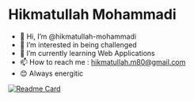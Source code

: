 # Hikmatullah Mohammadi

- 👋 Hi, I’m @hikmatullah-mohammadi
- 👀 I’m interested in being challenged
- 🌱 I’m currently learning Web Applications
- 📫 How to reach me : hikmatullah.m80@gmail.com
- 😊 Always energitic

[![Readme Card](https://github-readme-stats.vercel.app/api/pin/?username=hikmatullah-mohammadi?theme=radical&repo=github-readme-stats)](https://github.com/anuraghazra/github-readme-stats)
